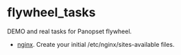 # flywheel_tasks
DEMO and real tasks for Panopset flywheel.

* [nginx](./nginx/README.md).  Create your initial /etc/nginx/sites-available files.
